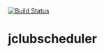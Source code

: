 [![Build Status](https://travis-ci.org/lukemassa/jclubscheduler.svg?branch=master)](https://travis-ci.org/lukemassa/jclubscheduler)

# jclubscheduler
